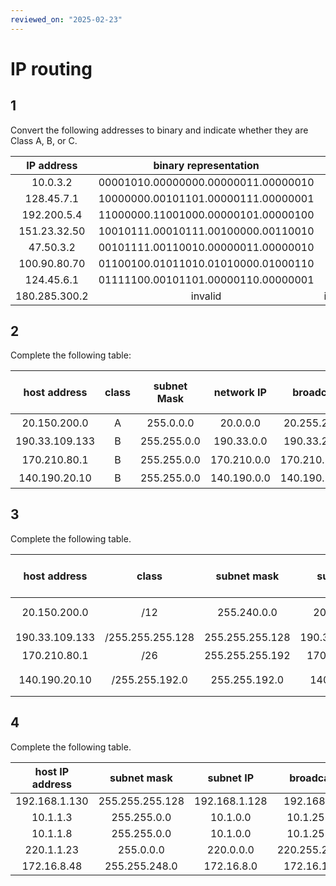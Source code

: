 ```yaml
---
reviewed_on: "2025-02-23"
---
```


# IP routing

## 1

Convert the following addresses to binary and indicate whether they are Class A, B, or C.

|   IP address    |         binary representation         |  class  |
|:---------------:|:-------------------------------------:|:-------:|
|   $10.0.3.2$    | $00001010.00000000.00000011.00000010$ |    A    |
|  $128.45.7.1$   | $10000000.00101101.00000111.00000001$ |    B    |
|  $192.200.5.4$  | $11000000.11001000.00000101.00000100$ |    C    |
| $151.23.32.50$  | $10010111.00010111.00100000.00110010$ |    B    |
|   $47.50.3.2$   | $00101111.00110010.00000011.00000010$ |    A    |
| $100.90.80.70$  | $01100100.01011010.01010000.01000110$ |    A    |
|  $124.45.6.1$   | $01111100.00101101.00000110.00000001$ |    A    |
| $180.285.300.2$ |                invalid                | invalid |

## 2

Complete the following table:

|   host address   | class |  subnet Mask  |  network IP   |   broadcast IP    | hosts per network |
|:----------------:|:-----:|:-------------:|:-------------:|:-----------------:|:-----------------:|
|  $20.150.200.0$  |   A   |  $255.0.0.0$  |  $20.0.0.0$   | $20.255.255.255$  |  $2^{ 24 } - 2$   |
| $190.33.109.133$ |   B   | $255.255.0.0$ | $190.33.0.0$  | $190.33.255.255$  |     $2^{ 16 } - 2$     |
|  $170.210.80.1$  |   B   | $255.255.0.0$ | $170.210.0.0$ | $170.210.255.255$ |     $2^{ 16 } - 2$     |
| $140.190.20.10$  |   B   | $255.255.0.0$ | $140.190.0.0$ | $140.190.255.255$ |     $2^{ 16 } - 2$     |

## 3

Complete the following table.

|   host address   |       class        |    subnet mask    |    subnet IP     |   broadcast IP   | hosts per subnet |
|:----------------:|:------------------:|:-----------------:|:----------------:|:----------------:|:----------------:|
|  $20.150.200.0$  |       $/12$        |   $255.240.0.0$   |   $20.144.0.0$   | $20.159.255.255$ |  $2^{ 20 } - 2$  |
| $190.33.109.133$ | $/255.255.255.128$ | $255.255.255.128$ | $190.33.109.128$ | $190.33.109.255$ |    $2^7 - 2$     |
|  $170.210.80.1$  |       $/26$        | $255.255.255.192$ |  $170.210.80.0$  | $170.210.80.63$  |    $2^6 - 2$     |
| $140.190.20.10$  |  $/255.255.192.0$  |  $255.255.192.0$  |  $140.190.0.0$   | $140.190.63.255$ |  $2^{ 14 } - 2$  |

## 4

Complete the following table.

| host IP address |    subnet mask    |    subnet IP    |   broadcast IP    |
|:---------------:|:-----------------:|:---------------:|:-----------------:|
| $192.168.1.130$ | $255.255.255.128$ | $192.168.1.128$ |  $192.168.1.255$  |
|   $10.1.1.3$    |   $255.255.0.0$   |   $10.1.0.0$    |  $10.1.255.255$   |
|   $10.1.1.8$    |   $255.255.0.0$   |   $10.1.0.0$    |  $10.1.255.255$   |
|  $220.1.1.23$   |    $255.0.0.0$    |   $220.0.0.0$   | $220.255.255.255$ |
|  $172.16.8.48$  |  $255.255.248.0$  |  $172.16.8.0$   |  $172.16.15.255$  |